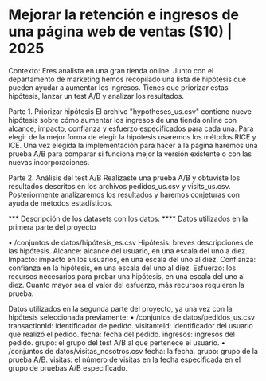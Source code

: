 # Mejorar la retención e ingresos de una página web de ventas (S10) | 2025

Contexto: Eres analista en una gran tienda online. Junto con el departamento de marketing hemos recopilado una lista de hipótesis que pueden ayudar a aumentar los ingresos. Tienes que priorizar estas hipótesis, lanzar un test A/B y analizar los resultados.

Parte 1. Priorizar hipótesis El archivo "hypotheses_us.csv" contiene nueve hipótesis sobre cómo aumentar los ingresos de una tienda online con alcance, impacto, confianza y esfuerzo especificados para cada una. Para elegir de la mejor forma de elegir la hipótesis usaremos los métodos RICE y ICE.
Una vez elegida la implementación para hacer a la página haremos una prueba A/B para comparar si funciona mejor la versión existente o con las nuevas incorporaciones.

Parte 2. Análisis del test A/B Realizaste una prueba A/B y obtuviste los resultados descritos en los archivos pedidos_us.csv y visits_us.csv. Posteriormente analizaremos los resultados y haremos conjeturas con ayuda de métodos estadísticos.


*** Descripción de los datasets con los datos: **** Datos utilizados en la primera parte del proyecto

•	/conjuntos de datos/hipótesis_es.csv
Hipótesis: breves descripciones de las hipótesis. Alcance: alcance del usuario, en una escala del uno a diez. Impacto: impacto en los usuarios, en una escala del uno al diez. Confianza: confianza en la hipótesis, en una escala del uno al diez. Esfuerzo: los recursos necesarios para probar una hipótesis, en una escala del uno al diez. Cuanto mayor sea el valor del esfuerzo, más recursos requieren la prueba.


Datos utilizados en la segunda parte del proyecto, ya una vez con la hipótesis seleccionada previamente:
•	/conjuntos de datos/pedidos_us.csv
transactionId: identificador de pedido. visitanteId: identificador del usuario que realizó el pedido. fecha: fecha del pedido. ingresos: ingresos del pedido. grupo: el grupo del test A/B al que pertenece el usuario.
•	/conjuntos de datos/visitas_nosotros.csv
fecha: la fecha. grupo: grupo de la prueba A/B. visitas: el número de visitas en la fecha especificada en el grupo de pruebas A/B especificado.
